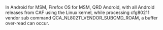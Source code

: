 In Android for MSM, Firefox OS for MSM, QRD Android, with all Android releases from CAF using the Linux kernel, while processing cfg80211 vendor sub command QCA_NL80211_VENDOR_SUBCMD_ROAM, a buffer over-read can occur.